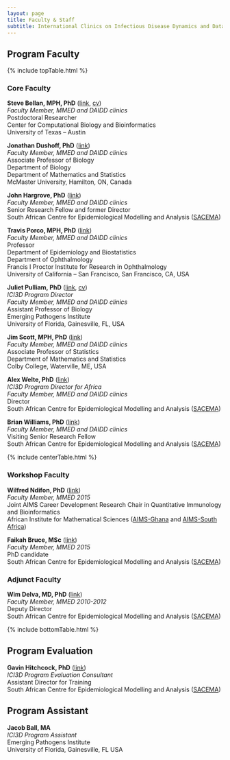 ```yaml
---
layout: page
title: Faculty & Staff
subtitle: International Clinics on Infectious Disease Dynamics and Data
---
```


## Program Faculty

{% include topTable.html %}

### Core Faculty

**Steve Bellan, MPH, PhD** ([link](http://www.bio.utexas.edu/research/meyers/steve_bellan/ "Steve Bellan"), [cv](http://www.bio.utexas.edu/research/meyers/steve_bellan/Steve_Bellan_CV.pdf "Bellan CV")) <br>
*Faculty Member, MMED and DAIDD clinics* <br>
Postdoctoral Researcher <br>
Center for Computational Biology and Bioinformatics <br>
University of Texas – Austin

**Jonathan Dushoff, PhD** ([link](http://www.biology.mcmaster.ca/dushoff/ "Jonathan Dushoff")) <br>
*Faculty Member, MMED and DAIDD clinics* <br>
Associate Professor of Biology <br>
Department of Biology <br>
Department of Mathematics and Statistics <br>
McMaster University, Hamilton, ON, Canada

**John Hargrove, PhD** ([link](http://www.sacema.com/people/staff/ "SACEMA")) <br>
*Faculty Member, MMED and DAIDD clinics* <br>
Senior Research Fellow and former Director <br>
South African Centre for Epidemiological Modelling and Analysis ([SACEMA](http://www.sacema.com/ "SACEMA"))

**Travis Porco, MPH, PhD** ([link](https://proctor.ucsf.edu/faculty/porco "Travis Porco")) <br>
*Faculty Member, MMED and DAIDD clinics* <br>
Professor <br>
Department of Epidemiology and Biostatistics <br>
Department of Ophthalmology <br>
Francis I Proctor Institute for Research in Ophthalmology <br>
University of California – San Francisco, San Francisco, CA, USA

**Juliet Pulliam, PhD** ([link](http://pulliamlab-ufl.github.io/people/pulliam "Juliet Pulliam"), [cv](https://dl.dropbox.com/u/40277704/PulliamCV.pdf "Pulliam CV")) <br>
*ICI3D Program Director* <br>
*Faculty Member, MMED and DAIDD clinics* <br>
Assistant Professor of Biology <br>
Emerging Pathogens Institute <br>
University of Florida, Gainesville, FL, USA

**Jim Scott, MPH, PhD** ([link](http://www.colby.edu/directory_cs/jcscott/ "Jim Scott")) <br>
*Faculty Member, MMED and DAIDD clinics* <br>
Associate Professor of Statistics <br>
Department of Mathematics and Statistics <br>
Colby College, Waterville, ME, USA

**Alex Welte, PhD** ([link](http://www.sacema.com/people/staff/ "Alex Welte")) <br>
*ICI3D Program Director for Africa* <br>
*Faculty Member, MMED and DAIDD clinics* <br>
Director <br>
South African Centre for Epidemiological Modelling and Analysis ([SACEMA](http://www.sacema.com/ "SACEMA")) <br>

**Brian Williams, PhD** ([link](http://www.sacema.com/people/staff/ "Brian Williams")) <br>
*Faculty Member, MMED and DAIDD clinics* <br>
Visiting Senior Research Fellow <br>
South African Centre for Epidemiological Modelling and Analysis ([SACEMA](http://www.sacema.com/ "SACEMA"))

{% include centerTable.html %}

### Workshop Faculty

**Wilfred Ndifon, PhD** ([link](http://www.nexteinstein.org/the-aims-network-welcomes-dr-wilfred-ndifon-and-dr-gaston-mazandu-into-the-aims-research-community "Wilfred Ndifon")) <br>
*Faculty Member, MMED 2015* <br>
Joint AIMS Career Development Research Chair in Quantitative Immunology and Bioinformatics <br>
African Institute for Mathematical Sciences ([AIMS-Ghana](http://www.aims.edu.gh/ "AIMS-Ghana") and [AIMS-South Africa](http://www.aims.ac.za/ "AIMS-SA"))


**Faikah Bruce, MSc** ([link](http://sacema.com/people/students "Faikah Bruce")) <br>
*Faculty Member, MMED 2015* <br>
PhD candidate <br>
South African Centre for Epidemiological Modelling and Analysis ([SACEMA](http://www.sacema.com/ "SACEMA")) 

### Adjunct Faculty

**Wim Delva, MD, PhD** ([link](http://www.sacema.com/people/staff/ "Wim Delva")) <br>
*Faculty Member, MMED 2010-2012* <br>
Deputy Director <br>
South African Centre for Epidemiological Modelling and Analysis ([SACEMA](http://www.sacema.com/ "SACEMA"))

{% include bottomTable.html %}

## Program Evaluation

**Gavin Hitchcock, PhD** ([link](http://www.sacema.com/people/staff/ "Alex Welte")) <br>
*ICI3D Program Evaluation Consultant* <br>
Assistant Director for Training <br>
South African Centre for Epidemiological Modelling and Analysis ([SACEMA](http://www.sacema.com/ "SACEMA"))

## Program Assistant

**Jacob Ball, MA** <br>
*ICI3D Program Assistant* <br>
Emerging Pathogens Institute <br>
University of Florida, Gainesville, FL USA
